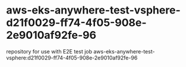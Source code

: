 # aws-eks-anywhere-test-vsphere-d21f0029-ff74-4f05-908e-2e9010af92fe-96
repository for use with E2E test job aws-eks-anywhere-test-vsphere:d21f0029-ff74-4f05-908e-2e9010af92fe-96
